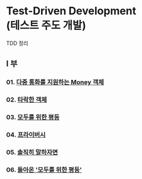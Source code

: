 Test-Driven Development<br>
(테스트 주도 개발)
=======================

TDD 정리<br>

## I 부

### 01. [다중 통화를 지원하는 Money 객체](https://github.com/KangJiJi/Study/tree/master/Book/TestDrivenDevelopment/chapter01)

### 02. [타락한 객체](https://github.com/KangJiJi/Study/tree/master/Book/TestDrivenDevelopment/chapter02)

### 03. [모두를 위한 평등](https://github.com/KangJiJi/Study/tree/master/Book/TestDrivenDevelopment/chapter03)

### 04. [프라이버시](https://github.com/KangJiJi/Study/tree/master/Book/TestDrivenDevelopment/chapter04)

### 05. [솔직히 말하자면](https://github.com/KangJiJi/Study/tree/master/Book/TestDrivenDevelopment/chapter05)

### 06. [돌아온 '모두를 위한 평등'](https://github.com/KangJiJi/Study/tree/master/Book/TestDrivenDevelopment/chapter06)
